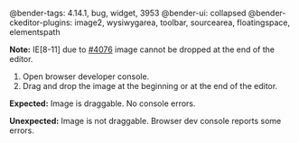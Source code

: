 @bender-tags: 4.14.1, bug, widget, 3953
@bender-ui: collapsed
@bender-ckeditor-plugins: image2, wysiwygarea, toolbar, sourcearea, floatingspace, elementspath

**Note:** IE[8-11] due to [#4076](https://github.com/ckeditor/ckeditor4/issues/4076) image cannot be dropped at the end of the editor.

1. Open browser developer console.
1. Drag and drop the image at the beginning or at the end of the editor.

**Expected:** Image is draggable. No console errors.

**Unexpected:** Image is not draggable. Browser dev console reports some errors.
